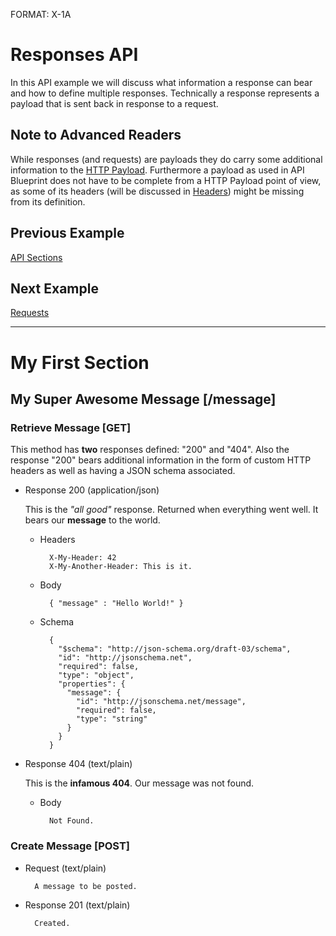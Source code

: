 FORMAT: X-1A

# Responses API
In this API example we will discuss what information a response can bear and how to define multiple responses. Technically a response represents a payload that is sent back in response to a request.

## Note to Advanced Readers
While responses (and requests) are payloads they do carry some additional information to the [HTTP Payload](http://www.w3.org/TR/di-gloss/#def-http-payload-entity). Furthermore a payload as used in API Blueprint does not have to be complete from a HTTP Payload point of view, as some of its headers (will be discussed in [Headers](https://github.com/apiaryio/api-blueprint/blob/master/examples/7.%20Headers.md)) might be missing from its definition. 

## Previous Example
[API Sections](https://github.com/apiaryio/api-blueprint/blob/master/examples/4.%20API%20Sections.md)

## Next Example
[Requests](https://github.com/apiaryio/api-blueprint/blob/master/examples/6.%20Requests.md)

---

# My First Section

## My Super Awesome Message [/message]

### Retrieve Message [GET]
This method has **two** responses defined: "200" and "404". Also the response "200" bears additional information in the form of custom HTTP headers as well as having a JSON schema associated.

+ Response 200 (application/json)

  This is the *"all good"* response. Returned when everything went well. It bears our **message** to the world.

    + Headers

            X-My-Header: 42
            X-My-Another-Header: This is it.

    + Body

            { "message" : "Hello World!" }

    + Schema

            {
              "$schema": "http://json-schema.org/draft-03/schema",
              "id": "http://jsonschema.net",
              "required": false,
              "type": "object",
              "properties": {
                "message": {
                  "id": "http://jsonschema.net/message",
                  "required": false,
                  "type": "string"
                }
              }
            }

+ Response 404 (text/plain)

  This is the **infamous 404**. Our message was not found.

    + Body

            Not Found.
        
### Create Message [POST]

+ Request (text/plain)

        A message to be posted.
        
+ Response 201 (text/plain)

        Created.
